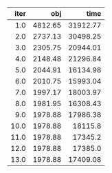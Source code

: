 |   iter |       obj |       time |
| ------:| ---------:| ----------:|
|  $1.0$ | $4812.65$ | $31912.77$ |
|  $2.0$ | $2737.13$ | $30498.25$ |
|  $3.0$ | $2305.75$ | $20944.01$ |
|  $4.0$ | $2148.48$ | $21296.84$ |
|  $5.0$ | $2044.91$ | $16134.98$ |
|  $6.0$ | $2010.75$ | $15993.04$ |
|  $7.0$ | $1997.17$ | $18003.97$ |
|  $8.0$ | $1981.95$ | $16308.43$ |
|  $9.0$ | $1978.88$ | $17986.38$ |
| $10.0$ | $1978.88$ |  $18115.8$ |
| $11.0$ | $1978.88$ |  $17345.2$ |
| $12.0$ | $1978.88$ |  $17385.0$ |
| $13.0$ | $1978.88$ | $17409.08$ |

